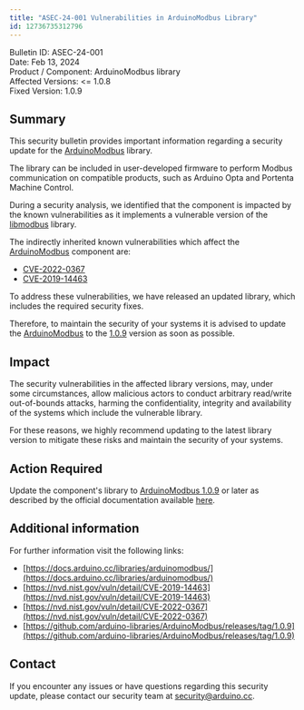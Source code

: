 ```yaml
---
title: "ASEC-24-001 Vulnerabilities in ArduinoModbus Library"
id: 12736735312796
---
```


Bulletin ID: ASEC-24-001  
Date: Feb 13, 2024  
Product / Component: ArduinoModbus library  
Affected Versions: &lt;= 1.0.8  
Fixed Version: 1.0.9

## Summary

This security bulletin provides important information regarding a security update for the [ArduinoModbus](https://github.com/arduino-libraries/ArduinoModbus) library.

The library can be included in user-developed firmware to perform Modbus communication on compatible products, such as Arduino Opta and Portenta Machine Control.

During a security analysis, we identified that the component is impacted by the known vulnerabilities as it implements a vulnerable version of the [libmodbus](https://github.com/stephane/libmodbus) library.

The indirectly inherited known vulnerabilities which affect the [ArduinoModbus](https://github.com/arduino-libraries/ArduinoModbus) component are:

* [CVE-2022-0367](https://nvd.nist.gov/vuln/detail/CVE-2022-0367)
* [CVE-2019-14463](https://nvd.nist.gov/vuln/detail/CVE-2019-14463)

To address these vulnerabilities, we have released an updated library, which includes the required security fixes.

Therefore, to maintain the security of your systems it is advised to update the [ArduinoModbus](https://github.com/arduino-libraries/ArduinoModbus) to the [1.0.9](https://github.com/arduino-libraries/ArduinoModbus/releases/tag/1.0.9) version as soon as possible.

## Impact

The security vulnerabilities in the affected library versions, may, under some circumstances, allow malicious actors to conduct arbitrary read/write out-of-bounds attacks, harming the confidentiality, integrity and availability of the systems which include the vulnerable library.

For these reasons, we highly recommend updating to the latest library version to mitigate these risks and maintain the security of your systems.

## Action Required

Update the component's library to [ArduinoModbus 1.0.9](https://github.com/arduino-libraries/ArduinoModbus/releases/tag/1.0.9) or later as described by the official documentation available [here](https://docs.arduino.cc/libraries/arduinomodbus/).

## Additional information

For further information visit the following links:

* [https://docs.arduino.cc/libraries/arduinomodbus/](https://docs.arduino.cc/libraries/arduinomodbus/)
* [https://nvd.nist.gov/vuln/detail/CVE-2019-14463](https://nvd.nist.gov/vuln/detail/CVE-2019-14463)
* [https://nvd.nist.gov/vuln/detail/CVE-2022-0367](https://nvd.nist.gov/vuln/detail/CVE-2022-0367)
* [https://github.com/arduino-libraries/ArduinoModbus/releases/tag/1.0.9](https://github.com/arduino-libraries/ArduinoModbus/releases/tag/1.0.9)

## Contact

If you encounter any issues or have questions regarding this security update, please contact our security team at [security@arduino.cc](mailto:security@arduino.cc).
